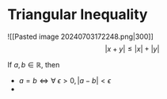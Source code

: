 # Triangular Inequality
![[Pasted image 20240703172248.png|300]]
$$|x+y|\leq |x|+|y|$$

If $a,b\in \mathbb{R}$, then
- $a=b\iff\forall \text{ }\epsilon>0,|a-b|<\epsilon$
- 